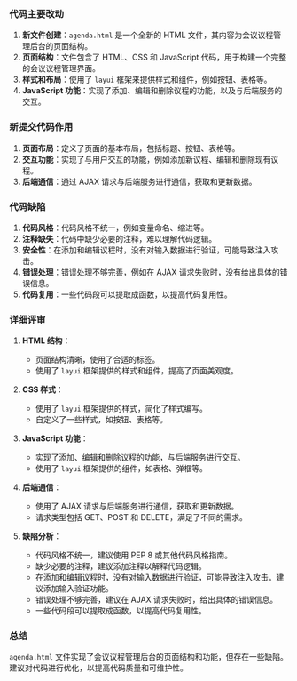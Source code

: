 ### 代码主要改动

1. **新文件创建**：`agenda.html` 是一个全新的 HTML 文件，其内容为会议议程管理后台的页面结构。
2. **页面结构**：文件包含了 HTML、CSS 和 JavaScript 代码，用于构建一个完整的会议议程管理界面。
3. **样式和布局**：使用了 `layui` 框架来提供样式和组件，例如按钮、表格等。
4. **JavaScript 功能**：实现了添加、编辑和删除议程的功能，以及与后端服务的交互。

### 新提交代码作用

1. **页面布局**：定义了页面的基本布局，包括标题、按钮、表格等。
2. **交互功能**：实现了与用户交互的功能，例如添加新议程、编辑和删除现有议程。
3. **后端通信**：通过 AJAX 请求与后端服务进行通信，获取和更新数据。

### 代码缺陷

1. **代码风格**：代码风格不统一，例如变量命名、缩进等。
2. **注释缺失**：代码中缺少必要的注释，难以理解代码逻辑。
3. **安全性**：在添加和编辑议程时，没有对输入数据进行验证，可能导致注入攻击。
4. **错误处理**：错误处理不够完善，例如在 AJAX 请求失败时，没有给出具体的错误信息。
5. **代码复用**：一些代码段可以提取成函数，以提高代码复用性。

### 详细评审

1. **HTML 结构**：
   - 页面结构清晰，使用了合适的标签。
   - 使用了 `layui` 框架提供的样式和组件，提高了页面美观度。

2. **CSS 样式**：
   - 使用了 `layui` 框架提供的样式，简化了样式编写。
   - 自定义了一些样式，如按钮、表格等。

3. **JavaScript 功能**：
   - 实现了添加、编辑和删除议程的功能，与后端服务进行交互。
   - 使用了 `layui` 框架提供的组件，如表格、弹框等。

4. **后端通信**：
   - 使用了 AJAX 请求与后端服务进行通信，获取和更新数据。
   - 请求类型包括 GET、POST 和 DELETE，满足了不同的需求。

5. **缺陷分析**：
   - 代码风格不统一，建议使用 PEP 8 或其他代码风格指南。
   - 缺少必要的注释，建议添加注释以解释代码逻辑。
   - 在添加和编辑议程时，没有对输入数据进行验证，可能导致注入攻击。建议添加输入验证功能。
   - 错误处理不够完善，建议在 AJAX 请求失败时，给出具体的错误信息。
   - 一些代码段可以提取成函数，以提高代码复用性。

### 总结

`agenda.html` 文件实现了会议议程管理后台的页面结构和功能，但存在一些缺陷。建议对代码进行优化，以提高代码质量和可维护性。